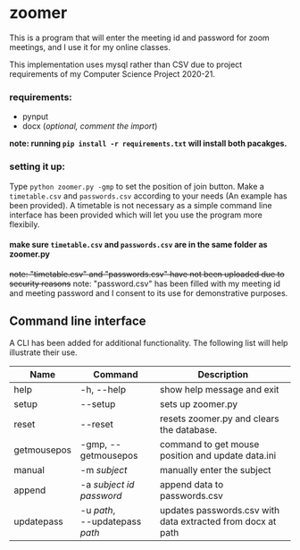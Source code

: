 # zoomer
This is a program that will enter the meeting id and password for zoom meetings, and I use it for my online classes. 

This implementation uses mysql rather than CSV due to project requirements of my Computer Science Project 2020-21.

### requirements:
- pynput
- docx (*optional, comment the import*)

**note: running `pip install -r requirements.txt` will install both pacakges.**

### setting it up:
Type ```python zoomer.py -gmp``` to set the position of join button.
Make a ```timetable.csv``` and ```passwords.csv``` according to your needs (An example has been provided).
A timetable is not necessary as a simple command line interface has been provided which will let you use the program more flexibily.

#### make sure ```timetable.csv``` and ```passwords.csv``` are in the same folder as zoomer.py
~~note: "timetable.csv" and "passwords.csv" have not been uploaded due to security reasons~~
note: "password.csv" has been filled with my meeting id and meeting password and I consent to its use for demonstrative purposes.

## Command line interface
A CLI has been added for additional functionality.
The following list will help illustrate their use.

Name         | Command             | Description
-------------|---------------------|----------------------------------
 help        | -h, --help          |show help message and exit
 setup       | --setup              | sets up zoomer.py
 reset       | --reset              | resets zoomer.py and clears the database.
 getmousepos  |-gmp, --getmousepos|command to get mouse position and update data.ini
manual       |-m *subject*           |manually enter the subject
 append      |-a *subject id password*|append data to passwords.csv
updatepass   |-u *path*, <br>--updatepass *path*|updates passwords.csv with data extracted from docx at path


